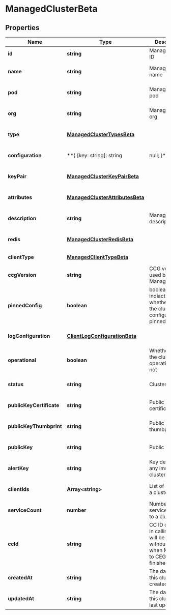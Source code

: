 # ManagedClusterBeta

## Properties

Name | Type | Description | Notes
------------ | ------------- | ------------- | -------------
**id** | **string** | ManagedCluster ID | [default to undefined]
**name** | **string** | ManagedCluster name | [optional] [default to undefined]
**pod** | **string** | ManagedCluster pod | [optional] [default to undefined]
**org** | **string** | ManagedCluster org | [optional] [default to undefined]
**type** | [**ManagedClusterTypesBeta**](ManagedClusterTypesBeta.md) |  | [optional] [default to undefined]
**configuration** | **{ [key: string]: string | null; }** | ManagedProcess configuration map | [optional] [default to undefined]
**keyPair** | [**ManagedClusterKeyPairBeta**](ManagedClusterKeyPairBeta.md) |  | [optional] [default to undefined]
**attributes** | [**ManagedClusterAttributesBeta**](ManagedClusterAttributesBeta.md) |  | [optional] [default to undefined]
**description** | **string** | ManagedCluster description | [optional] [default to undefined]
**redis** | [**ManagedClusterRedisBeta**](ManagedClusterRedisBeta.md) |  | [optional] [default to undefined]
**clientType** | [**ManagedClientTypeBeta**](ManagedClientTypeBeta.md) |  | [default to undefined]
**ccgVersion** | **string** | CCG version used by the ManagedCluster | [default to undefined]
**pinnedConfig** | **boolean** | boolean flag indiacting whether or not the cluster configuration is pinned | [optional] [default to false]
**logConfiguration** | [**ClientLogConfigurationBeta**](ClientLogConfigurationBeta.md) |  | [optional] [default to undefined]
**operational** | **boolean** | Whether or not the cluster is operational or not | [optional] [default to false]
**status** | **string** | Cluster status | [optional] [default to undefined]
**publicKeyCertificate** | **string** | Public key certificate | [optional] [default to undefined]
**publicKeyThumbprint** | **string** | Public key thumbprint | [optional] [default to undefined]
**publicKey** | **string** | Public key | [optional] [default to undefined]
**alertKey** | **string** | Key describing any immediate cluster alerts | [optional] [default to undefined]
**clientIds** | **Array&lt;string&gt;** | List of clients in a cluster | [optional] [default to undefined]
**serviceCount** | **number** | Number of services bound to a cluster | [optional] [default to 0]
**ccId** | **string** | CC ID only used in calling CC, will be removed without notice when Migration to CEGS is finished | [optional] [default to &#39;0&#39;]
**createdAt** | **string** | The date/time this cluster was created | [optional] [default to undefined]
**updatedAt** | **string** | The date/time this cluster was last updated | [optional] [default to undefined]

